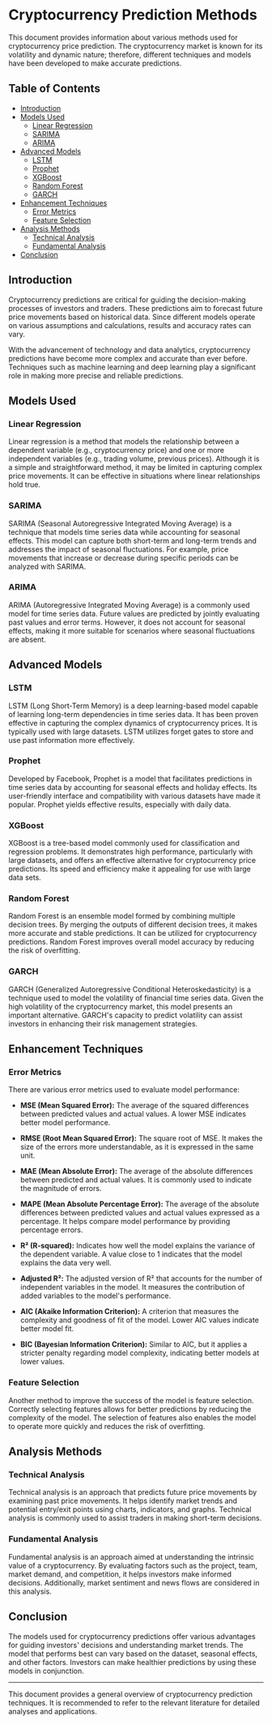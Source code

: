 # Cryptocurrency Prediction Methods

This document provides information about various methods used for cryptocurrency price prediction. The cryptocurrency market is known for its volatility and dynamic nature; therefore, different techniques and models have been developed to make accurate predictions.

## Table of Contents

- [Introduction](#introduction)
- [Models Used](#models-used)
  - [Linear Regression](#linear-regression)
  - [SARIMA](#sarima)
  - [ARIMA](#arima)
- [Advanced Models](#advanced-models)
  - [LSTM](#lstm)
  - [Prophet](#prophet)
  - [XGBoost](#xgboost)
  - [Random Forest](#random-forest)
  - [GARCH](#garch)
- [Enhancement Techniques](#enhancement-techniques)
  - [Error Metrics](#error-metrics)
  - [Feature Selection](#feature-selection)
- [Analysis Methods](#analysis-methods)
  - [Technical Analysis](#technical-analysis)
  - [Fundamental Analysis](#fundamental-analysis)
- [Conclusion](#conclusion)

## Introduction

Cryptocurrency predictions are critical for guiding the decision-making processes of investors and traders. These predictions aim to forecast future price movements based on historical data. Since different models operate on various assumptions and calculations, results and accuracy rates can vary.

With the advancement of technology and data analytics, cryptocurrency predictions have become more complex and accurate than ever before. Techniques such as machine learning and deep learning play a significant role in making more precise and reliable predictions.

## Models Used

### Linear Regression

Linear regression is a method that models the relationship between a dependent variable (e.g., cryptocurrency price) and one or more independent variables (e.g., trading volume, previous prices). Although it is a simple and straightforward method, it may be limited in capturing complex price movements. It can be effective in situations where linear relationships hold true.

### SARIMA

SARIMA (Seasonal Autoregressive Integrated Moving Average) is a technique that models time series data while accounting for seasonal effects. This model can capture both short-term and long-term trends and addresses the impact of seasonal fluctuations. For example, price movements that increase or decrease during specific periods can be analyzed with SARIMA.

### ARIMA

ARIMA (Autoregressive Integrated Moving Average) is a commonly used model for time series data. Future values are predicted by jointly evaluating past values and error terms. However, it does not account for seasonal effects, making it more suitable for scenarios where seasonal fluctuations are absent.

## Advanced Models

### LSTM

LSTM (Long Short-Term Memory) is a deep learning-based model capable of learning long-term dependencies in time series data. It has been proven effective in capturing the complex dynamics of cryptocurrency prices. It is typically used with large datasets. LSTM utilizes forget gates to store and use past information more effectively.

### Prophet

Developed by Facebook, Prophet is a model that facilitates predictions in time series data by accounting for seasonal effects and holiday effects. Its user-friendly interface and compatibility with various datasets have made it popular. Prophet yields effective results, especially with daily data.

### XGBoost

XGBoost is a tree-based model commonly used for classification and regression problems. It demonstrates high performance, particularly with large datasets, and offers an effective alternative for cryptocurrency price predictions. Its speed and efficiency make it appealing for use with large data sets.

### Random Forest

Random Forest is an ensemble model formed by combining multiple decision trees. By merging the outputs of different decision trees, it makes more accurate and stable predictions. It can be utilized for cryptocurrency predictions. Random Forest improves overall model accuracy by reducing the risk of overfitting.

### GARCH

GARCH (Generalized Autoregressive Conditional Heteroskedasticity) is a technique used to model the volatility of financial time series data. Given the high volatility of the cryptocurrency market, this model presents an important alternative. GARCH's capacity to predict volatility can assist investors in enhancing their risk management strategies.

## Enhancement Techniques

### Error Metrics

There are various error metrics used to evaluate model performance:

- **MSE (Mean Squared Error):** The average of the squared differences between predicted values and actual values. A lower MSE indicates better model performance.
  
- **RMSE (Root Mean Squared Error):** The square root of MSE. It makes the size of the errors more understandable, as it is expressed in the same unit.

- **MAE (Mean Absolute Error):** The average of the absolute differences between predicted and actual values. It is commonly used to indicate the magnitude of errors.

- **MAPE (Mean Absolute Percentage Error):** The average of the absolute differences between predicted values and actual values expressed as a percentage. It helps compare model performance by providing percentage errors.

- **R² (R-squared):** Indicates how well the model explains the variance of the dependent variable. A value close to 1 indicates that the model explains the data very well.

- **Adjusted R²:** The adjusted version of R² that accounts for the number of independent variables in the model. It measures the contribution of added variables to the model's performance.

- **AIC (Akaike Information Criterion):** A criterion that measures the complexity and goodness of fit of the model. Lower AIC values indicate better model fit.

- **BIC (Bayesian Information Criterion):** Similar to AIC, but it applies a stricter penalty regarding model complexity, indicating better models at lower values.

### Feature Selection

Another method to improve the success of the model is feature selection. Correctly selecting features allows for better predictions by reducing the complexity of the model. The selection of features also enables the model to operate more quickly and reduces the risk of overfitting.

## Analysis Methods

### Technical Analysis

Technical analysis is an approach that predicts future price movements by examining past price movements. It helps identify market trends and potential entry/exit points using charts, indicators, and graphs. Technical analysis is commonly used to assist traders in making short-term decisions.

### Fundamental Analysis

Fundamental analysis is an approach aimed at understanding the intrinsic value of a cryptocurrency. By evaluating factors such as the project, team, market demand, and competition, it helps investors make informed decisions. Additionally, market sentiment and news flows are considered in this analysis.

## Conclusion

The models used for cryptocurrency predictions offer various advantages for guiding investors' decisions and understanding market trends. The model that performs best can vary based on the dataset, seasonal effects, and other factors. Investors can make healthier predictions by using these models in conjunction.

---

This document provides a general overview of cryptocurrency prediction techniques. It is recommended to refer to the relevant literature for detailed analyses and applications.
